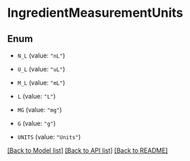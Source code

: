 # IngredientMeasurementUnits

## Enum


* `N_L` (value: `"nL"`)

* `U_L` (value: `"uL"`)

* `M_L` (value: `"mL"`)

* `L` (value: `"L"`)

* `MG` (value: `"mg"`)

* `G` (value: `"g"`)

* `UNITS` (value: `"Units"`)


[[Back to Model list]](../README.md#documentation-for-models) [[Back to API list]](../README.md#documentation-for-api-endpoints) [[Back to README]](../README.md)


